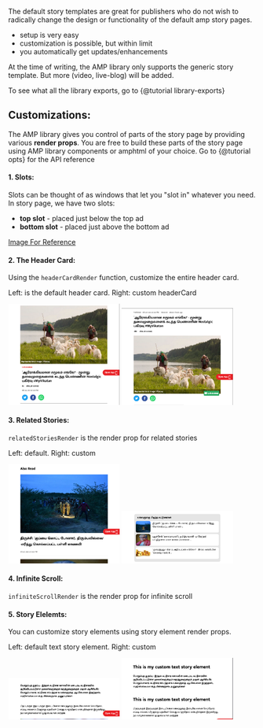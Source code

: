 The default story templates are great for publishers who do not wish to radically change the design or functionality of the default amp story pages.

- setup is very easy
- customization is possible, but within limit
- you automatically get updates/enhancements

At the time of writing, the AMP library only supports the generic story template. But more (video, live-blog) will be added.

To see what all the library exports, go to {@tutorial library-exports}

## Customizations:

The AMP library gives you control of parts of the story page by providing various **render props**. You are free to build these parts of the story page using AMP library components or amphtml of your choice. Go to {@tutorial opts} for the API reference

#### 1. Slots:

Slots can be thought of as windows that let you "slot in" whatever you need. In story page, we have two slots:

- **top slot** - placed just below the top ad
- **bottom slot** - placed just above the bottom ad

<a id="slots_link" href="/story-page-slots.png" target="_blank">Image For Reference</a>

#### 2. The Header Card:

Using the `headerCardRender` function, customize the entire header card.

Left: is the default header card. Right: custom headerCard

<div>
  <div style="display: inline-block; width: 45%;"><img src="/headerCardRender/without.png"></div>
  <div style="display: inline-block; width: 45%;"><img src="/headerCardRender/with.png"></div>
</div>

#### 3. Related Stories:

`relatedStoriesRender` is the render prop for related stories

Left: default. Right: custom

<div>
  <div style="display: inline-block; width: 45%;"><img src="/relatedStoriesRender/without.png"></div>
  <div style="display: inline-block; width: 45%;"><img src="/relatedStoriesRender/with.png"></div>
</div>

#### 4. Infinite Scroll:

`infiniteScrollRender` is the render prop for infinite scroll

#### 5. Story Elelemts:

You can customize story elements using story element render props.

Left: default text story element. Right: custom

<div>
  <div style="display: inline-block; width: 45%;"><img src="/storyElement-text/without.png"></div>
  <div style="display: inline-block; width: 45%;"><img src="/storyElement-text/with.png"></div>
</div>
